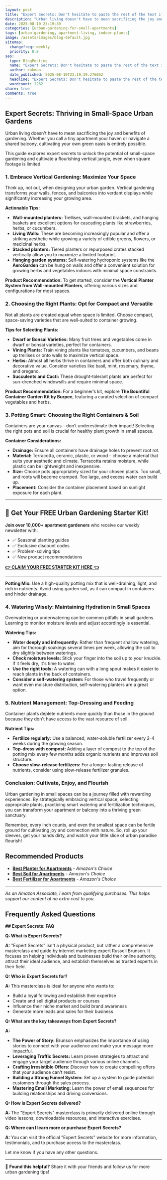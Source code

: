 ```yaml
---
layout: post
title: "Expert Secrets: Don't hesitate to paste the rest of the text if you have it! I'm excited to see where your writing goes. 😊 (2025)"
description: "Urban living doesn't have to mean sacrificing the joy and benefits of gardening.  Whether you call a tiny apartment your haven or navigate a shared balcony, cul..."
date: 2025-08-10 23:19:39 
categories: [urban-gardening-for-small-apartments]
tags: [urban-gardening, apartment-living, indoor-plants]
image: /assets/images/blog-default.jpg
sitemap:
  changefreq: weekly
  priority: 0.8
seo:
  type: BlogPosting
  name: "Expert Secrets: Don't hesitate to paste the rest of the text if you have it! I'm excited to see where your writing goes. 😊 (2025)"
  author: kokman
  date_published: 2025-08-10T23:19:39.276062
  headline: "Expert Secrets: Don't hesitate to paste the rest of the text if you have it! I'm excited to see where your writing goes. 😊 (2025)"
  wordcount: 1262
share: true
comments: true
---
```


##  Expert Secrets: Thriving in Small-Space Urban Gardens 

Urban living doesn't have to mean sacrificing the joy and benefits of gardening.  Whether you call a tiny apartment your haven or navigate a shared balcony, cultivating your own green oasis is entirely possible. 

This guide explores expert secrets to unlock the potential of small-space gardening and cultivate a flourishing vertical jungle, even when square footage is limited.

### 1. Embrace Vertical Gardening:  Maximize Your Space

Think up, not out, when designing your urban garden. Vertical gardening transforms your walls, fences, and balconies into verdant displays while significantly increasing your growing area. 

**Actionable Tips:**

* **Wall-mounted planters:**  Trellises, wall-mounted brackets, and hanging baskets are excellent options for cascading plants like strawberries, herbs, or cucumbers. 
* **Living Walls:**  These are becoming increasingly popular and offer a striking aesthetic while growing a variety of edible greens, flowers, or medicinal herbs. 
* **Stacked planters:**  Tiered planters or repurposed crates stacked vertically allow you to maximize a limited footprint.
* **Hanging garden systems:** Self-watering hydroponic systems like the **AeroGarden** can be hung on walls and offer a convenient solution for growing herbs and vegetables indoors with minimal space constraints.

**Product Recommendation:** To get started, consider the **Vertical Planter System from Wall-mounted Planters**, offering various sizes and configurations for most spaces.

### 2. Choosing the Right Plants: Opt for Compact and Versatile

Not all plants are created equal when space is limited.  Choose compact, space-saving varieties that are well-suited to container growing.

**Tips for Selecting Plants:**

* **Dwarf or Bonsai Varieties:** Many fruit trees and vegetables come in dwarf or bonsai varieties, perfect for containers. 
* **Vining Plants:** Train vining plants like tomatoes, cucumbers, and beans up trellises or onto walls to maximize vertical space. 
* **Herbs:**  Almost all herbs thrive in containers and offer both culinary and decorative value.  Consider varieties like basil, mint, rosemary, thyme, and oregano.
* **Succulents and Cacti:** These drought-tolerant plants are perfect for sun-drenched windowsills and require minimal space. 

**Product Recommendation:**  For a beginner’s kit, explore **The Bountiful Container Garden Kit by Burpee**, featuring a curated selection of compact vegetables and herbs.

### 3. Potting Smart: Choosing the Right Containers & Soil

Containers are your canvas – don’t underestimate their impact! Selecting the right pots and soil is crucial for healthy plant growth in small spaces.  

**Container Considerations:**

* **Drainage:** Ensure all containers have drainage holes to prevent root rot. 
* **Material:** Terracotta, ceramic, plastic, or wood – choose a material that suits your aesthetic and climate. Terracotta retains moisture, while plastic can be lightweight and inexpensive. 
* **Size:** Choose pots appropriately sized for your chosen plants. Too small, and roots will become cramped. Too large, and excess water can build up.
* **Placement:** Consider the container placement based on sunlight exposure for each plant.


---

## 🌱 Get Your FREE Urban Gardening Starter Kit!

**Join over 10,000+ apartment gardeners** who receive our weekly newsletter with:
- ✅ Seasonal planting guides
- ✅ Exclusive discount codes
- ✅ Problem-solving tips
- ✅ New product recommendations

[**👉 CLAIM YOUR FREE STARTER KIT HERE 👈**](https://kokman078.github.io/my-ai-blog/newsletter)

---



**Potting Mix:**  Use a high-quality potting mix that is well-draining, light, and rich in nutrients. Avoid using garden soil, as it can compact in containers and hinder drainage.


### 4. Watering Wisely: Maintaining Hydration in Small Spaces

Overwatering or underwatering can be common pitfalls in small gardens. Learning to monitor moisture levels and adjust accordingly is essential.

**Watering Tips:**

* **Water deeply and infrequently:**  Rather than frequent shallow watering, aim for thorough soakings several times per week, allowing the soil to dry slightly between waterings.
* **Check moisture levels:**  Stick your finger into the soil up to your knuckle. If it feels dry, it's time to water.
* **Use the right tools:**  A watering can with a long spout makes it easier to reach plants in the back of containers. 
* **Consider a self-watering system:**  For those who travel frequently or want even moisture distribution, self-watering planters are a great option.

### 5. Nutrient Management: Top-Dressing and Feeding

Container plants deplete nutrients more quickly than those in the ground because they don't have access to the vast resource of soil.

**Nutrient Tips:**

* **Fertilize regularly:** Use a balanced, water-soluble fertilizer every 2-4 weeks during the growing season.
* **Top-dress with compost:**  Adding a layer of compost to the top of the potting mix every few months adds organic nutrients and improves soil structure.
* **Choose slow-release fertilizers:** For a longer-lasting release of nutrients, consider using slow-release fertilizer granules.


###  Conclusion: Cultivate, Enjoy, and Flourish

Urban gardening in small spaces can be a journey filled with rewarding experiences. By strategically embracing vertical space, selecting appropriate plants, practicing smart watering and fertilization techniques, you can transform your apartment or balcony into a thriving green sanctuary. 

Remember, every inch counts, and even the smallest space can be fertile ground for cultivating joy and connection with nature. So, roll up your sleeves, get your hands dirty, and watch your little slice of urban paradise flourish!

## Recommended Products

- **[Best Planter for Apartments](https://amazon.com/dp/B08XXXX?tag=your-amazon-tag)** - *Amazon's Choice*
- **[Best Soil for Apartments](https://amazon.com/dp/B07XXXX?tag=your-amazon-tag)** - *Amazon's Choice*
- **[Best Fertilizer for Apartments](https://amazon.com/dp/B08YYYY?tag=your-amazon-tag)** - *Amazon's Choice*


---
*As an Amazon Associate, I earn from qualifying purchases. This helps support our content at no extra cost to you.*



## Frequently Asked Questions

__## Expert Secrets: FAQ__ 

**Q: What is Expert Secrets?**

**A:**  "Expert Secrets" isn't a physical product, but rather a comprehensive masterclass and guide by internet marketing expert Russell Brunson. It focuses on helping individuals and businesses build their online authority, attract their ideal audience, and establish themselves as trusted experts in their field.

**Q: Who is Expert Secrets for?**

**A:**  This masterclass is ideal for anyone who wants to:

* Build a loyal following and establish their expertise
* Create and sell digital products or courses
* Influence their niche market and build brand awareness
* Generate more leads and sales for their business

**Q: What are the key takeaways from Expert Secrets?**

**A:**

* **The Power of Story:** Brunson emphasizes the importance of using stories to connect with your audience and make your message more impactful.
* **Leveraging Traffic Secrets:** Learn proven strategies to attract and engage your target audience through various online channels.
* **Crafting Irresistible Offers:** Discover how to create compelling offers that your audience can't resist.
* **Building a Strong Funnel System:**  Set up a system to guide potential customers through the sales process.
* **Mastering Email Marketing:**  Learn the power of email sequences for building relationships and driving conversions.

**Q: How is Expert Secrets delivered?**

**A:** The "Expert Secrets" masterclass is primarily delivered online through video lessons, downloadable resources, and interactive exercises.

**Q: Where can I learn more or purchase Expert Secrets?**

**A:** You can visit the official "Expert Secrets" website for more information, testimonials, and to purchase access to the masterclass.



Let me know if you have any other questions.

<script type="application/ld+json">
{
  "@context": "https://schema.org",
  "@type": "BlogPosting",
  "headline": "Expert Secrets: Don't hesitate to paste the rest of the text if you have it! I'm excited to see where your writing goes. \ud83d\ude0a (2025)",
  "author": {
    "@type": "Person",
    "name": "kokman"
  },
  "datePublished": "2025-08-10T23:19:39.276062",
  "dateModified": "2025-08-10T23:19:39.276062",
  "publisher": {
    "@type": "Organization",
    "name": "Urban Garden Pro",
    "url": "https://kokman078.github.io/my-ai-blog"
  },
  "wordCount": 1152,
  "articleBody": "##  Expert Secrets: Thriving in Small-Space Urban Gardens \n\nUrban living doesn't have to mean sacrificing the joy and benefits of gardening.  Whether you call a tiny apartment your haven or navigate a..."
}
</script>


---

🚀 **Found this helpful?** Share it with your friends and follow us for more urban gardening tips!

